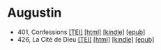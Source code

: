 # Augustin

* 401, Confessions  <a class="file tei" href="https://hurlus.github.io/tei/augustin401_confessions.xml">[TEI]</a>  <a class="file html" href="https://hurlus.github.io/augustin/augustin401_confessions.html">[html]</a>  <a class="file mobi" href="https://hurlus.github.io/augustin/augustin401_confessions.mobi">[kindle]</a>  <a class="file epub" href="https://hurlus.github.io/augustin/augustin401_confessions.epub">[epub]</a> 
* 426, La Cité de Dieu  <a class="file tei" href="https://hurlus.github.io/tei/augustin426_cite-dieu.xml">[TEI]</a>  <a class="file html" href="https://hurlus.github.io/augustin/augustin426_cite-dieu.html">[html]</a>  <a class="file mobi" href="https://hurlus.github.io/augustin/augustin426_cite-dieu.mobi">[kindle]</a>  <a class="file epub" href="https://hurlus.github.io/augustin/augustin426_cite-dieu.epub">[epub]</a> 
